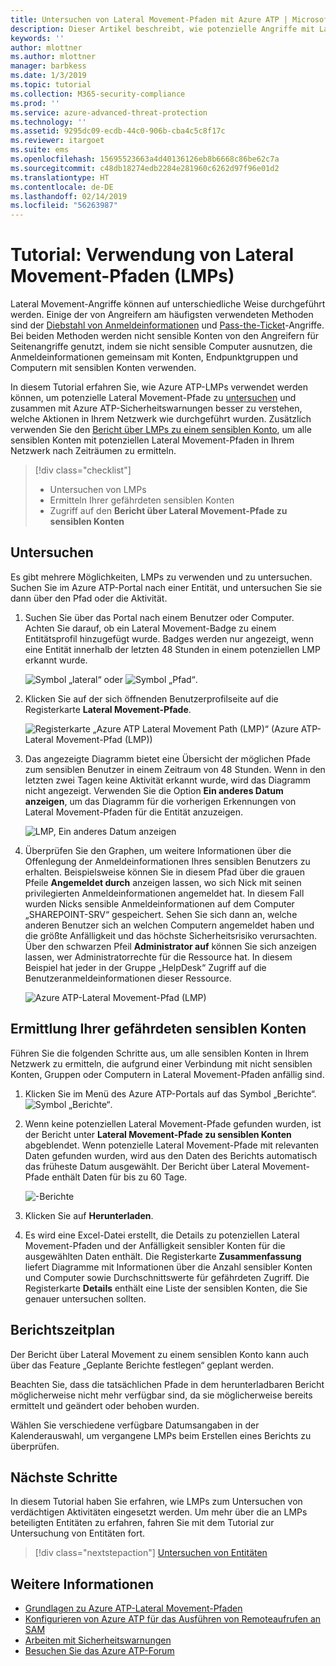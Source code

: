 ```yaml
---
title: Untersuchen von Lateral Movement-Pfaden mit Azure ATP | Microsoft-Dokumentation
description: Dieser Artikel beschreibt, wie potenzielle Angriffe mit Lateral Movement-Pfaden mit Azure Advanced Threat Protection (ATP) erkannt und untersucht werden können.
keywords: ''
author: mlottner
ms.author: mlottner
manager: barbkess
ms.date: 1/3/2019
ms.topic: tutorial
ms.collection: M365-security-compliance
ms.prod: ''
ms.service: azure-advanced-threat-protection
ms.technology: ''
ms.assetid: 9295dc09-ecdb-44c0-906b-cba4c5c8f17c
ms.reviewer: itargoet
ms.suite: ems
ms.openlocfilehash: 15695523663a4d40136126eb8b6668c86be62c7a
ms.sourcegitcommit: c48db18274edb2284e281960c6262d97f96e01d2
ms.translationtype: HT
ms.contentlocale: de-DE
ms.lasthandoff: 02/14/2019
ms.locfileid: "56263987"
---
```

# <a name="tutorial-use-lateral-movement-paths-lmps"></a>Tutorial: Verwendung von Lateral Movement-Pfaden (LMPs)

Lateral Movement-Angriffe können auf unterschiedliche Weise durchgeführt werden. Einige der von Angreifern am häufigsten verwendeten Methoden sind der [Diebstahl von Anmeldeinformationen](suspicious-activity-guide.md#) und [Pass-the-Ticket](suspicious-activity-guide.md)-Angriffe. Bei beiden Methoden werden nicht sensible Konten von den Angreifern für Seitenangriffe genutzt, indem sie nicht sensible Computer ausnutzen, die Anmeldeinformationen gemeinsam mit Konten, Endpunktgruppen und Computern mit sensiblen Konten verwenden.

In diesem Tutorial erfahren Sie, wie Azure ATP-LMPs verwendet werden können, um potenzielle Lateral Movement-Pfade zu [untersuchen](#investigate) und zusammen mit Azure ATP-Sicherheitswarnungen besser zu verstehen, welche Aktionen in Ihrem Netzwerk wie durchgeführt wurden. Zusätzlich verwenden Sie den [Bericht über LMPs zu einem sensiblen Konto](#discover-your-at-risk-sensitive-accounts), um alle sensiblen Konten mit potenziellen Lateral Movement-Pfaden in Ihrem Netzwerk nach Zeiträumen zu ermitteln.

> [!div class="checklist"]
> * Untersuchen von LMPs
> * Ermitteln Ihrer gefährdeten sensiblen Konten
> * Zugriff auf den **Bericht über Lateral Movement-Pfade zu sensiblen Konten**


## <a name="investigate"></a>Untersuchen

Es gibt mehrere Möglichkeiten, LMPs zu verwenden und zu untersuchen. Suchen Sie im Azure ATP-Portal nach einer Entität, und untersuchen Sie sie dann über den Pfad oder die Aktivität.

1. Suchen Sie über das Portal nach einem Benutzer oder Computer. Achten Sie darauf, ob ein Lateral Movement-Badge zu einem Entitätsprofil hinzugefügt wurde. Badges werden nur angezeigt, wenn eine Entität innerhalb der letzten 48 Stunden in einem potenziellen LMP erkannt wurde.  

   ![Symbol „lateral“](./media/lateral-movement-icon.png) oder ![Symbol „Pfad“](./media/paths-icon.png).

2. Klicken Sie auf der sich öffnenden Benutzerprofilseite auf die Registerkarte **Lateral Movement-Pfade**.

   ![Registerkarte „Azure ATP Lateral Movement Path (LMP)“ (Azure ATP-Lateral Movement-Pfad (LMP))](./media/lateral-movement-path-tab.png)

3. Das angezeigte Diagramm bietet eine Übersicht der möglichen Pfade zum sensiblen Benutzer in einem Zeitraum von 48 Stunden. Wenn in den letzten zwei Tagen keine Aktivität erkannt wurde, wird das Diagramm nicht angezeigt. Verwenden Sie die Option **Ein anderes Datum anzeigen**, um das Diagramm für die vorherigen Erkennungen von Lateral Movement-Pfaden für die Entität anzuzeigen.

   ![LMP, Ein anderes Datum anzeigen](./media/atp-view-different-date.png)

4. Überprüfen Sie den Graphen, um weitere Informationen über die Offenlegung der Anmeldeinformationen Ihres sensiblen Benutzers zu erhalten. Beispielsweise können Sie in diesem Pfad über die grauen Pfeile **Angemeldet durch** anzeigen lassen, wo sich Nick mit seinen privilegierten Anmeldeinformationen angemeldet hat. In diesem Fall wurden Nicks sensible Anmeldeinformationen auf dem Computer „SHAREPOINT-SRV“ gespeichert. Sehen Sie sich dann an, welche anderen Benutzer sich an welchen Computern angemeldet haben und die größte Anfälligkeit und das höchste Sicherheitsrisiko verursachten. Über den schwarzen Pfeil **Administrator auf** können Sie sich anzeigen lassen, wer Administratorrechte für die Ressource hat. In diesem Beispiel hat jeder in der Gruppe „HelpDesk“ Zugriff auf die Benutzeranmeldeinformationen dieser Ressource.  

   ![Azure ATP-Lateral Movement-Pfad (LMP)](./media/atp-lmp.png)

## <a name="discover-your-at-risk-sensitive-accounts"></a>Ermittlung Ihrer gefährdeten sensiblen Konten

Führen Sie die folgenden Schritte aus, um alle sensiblen Konten in Ihrem Netzwerk zu ermitteln, die aufgrund einer Verbindung mit nicht sensiblen Konten, Gruppen oder Computern in Lateral Movement-Pfaden anfällig sind. 

1. Klicken Sie im Menü des Azure ATP-Portals auf das Symbol „Berichte“. ![Symbol „Berichte“](./media/atp-report-icon.png).

2. Wenn keine potenziellen Lateral Movement-Pfade gefunden wurden, ist der Bericht unter **Lateral Movement-Pfade zu sensiblen Konten** abgeblendet. Wenn potenzielle Lateral Movement-Pfade mit relevanten Daten gefunden wurden, wird aus den Daten des Berichts automatisch das früheste Datum ausgewählt. Der Bericht über Lateral Movement-Pfade enthält Daten für bis zu 60 Tage.

   ![-Berichte](./media/reports.png)

3. Klicken Sie auf **Herunterladen**.

4. Es wird eine Excel-Datei erstellt, die Details zu potenziellen Lateral Movement-Pfaden und der Anfälligkeit sensibler Konten für die ausgewählten Daten enthält. Die Registerkarte **Zusammenfassung** liefert Diagramme mit Informationen über die Anzahl sensibler Konten und Computer sowie Durchschnittswerte für gefährdeten Zugriff. Die Registerkarte **Details** enthält eine Liste der sensiblen Konten, die Sie genauer untersuchen sollten.

## <a name="schedule-report"></a>Berichtszeitplan

Der Bericht über Lateral Movement zu einem sensiblen Konto kann auch über das Feature „Geplante Berichte festlegen“ geplant werden.

Beachten Sie, dass die tatsächlichen Pfade in dem herunterladbaren Bericht möglicherweise nicht mehr verfügbar sind, da sie möglicherweise bereits ermittelt und geändert oder behoben wurden.

Wählen Sie verschiedene verfügbare Datumsangaben in der Kalenderauswahl, um vergangene LMPs beim Erstellen eines Berichts zu überprüfen.

## <a name="next-steps"></a>Nächste Schritte

In diesem Tutorial haben Sie erfahren, wie LMPs zum Untersuchen von verdächtigen Aktivitäten eingesetzt werden. Um mehr über die an LMPs beteiligten Entitäten zu erfahren, fahren Sie mit dem Tutorial zur Untersuchung von Entitäten fort.
> [!div class="nextstepaction"]
> [Untersuchen von Entitäten](investigate-entity.md)

## <a name="see-also"></a>Weitere Informationen

- [Grundlagen zu Azure ATP-Lateral Movement-Pfaden](use-case-lateral-movement-path.md)
- [Konfigurieren von Azure ATP für das Ausführen von Remoteaufrufen an SAM](install-atp-step8-samr.md)
- [Arbeiten mit Sicherheitswarnungen](working-with-suspicious-activities.md)
- [Besuchen Sie das Azure ATP-Forum](https://aka.ms/azureatpcommunity)
